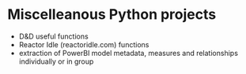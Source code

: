 # Miscelleanous Python projects
- D&D useful functions
- Reactor Idle (reactoridle.com) functions
- extraction of PowerBI model metadata, measures and relationships individually or in group
